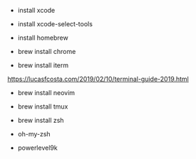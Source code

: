 - install xcode
- install xcode-select-tools

- install homebrew
- brew install chrome
- brew install iterm

https://lucasfcosta.com/2019/02/10/terminal-guide-2019.html

- brew install neovim
- brew install tmux
- brew install zsh

- oh-my-zsh
- powerlevel9k
